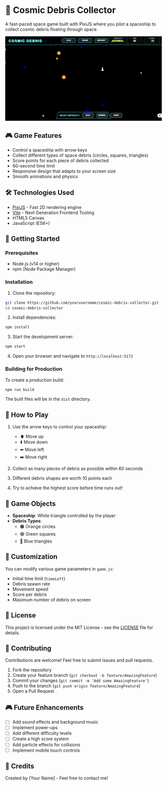 # 🚀 Cosmic Debris Collector

A fast-paced space game built with PixiJS where you pilot a spaceship to collect cosmic debris floating through space.

![Game Preview](preview.png)

## 🎮 Game Features

- Control a spaceship with arrow keys
- Collect different types of space debris (circles, squares, triangles)
- Score points for each piece of debris collected
- 60-second time limit
- Responsive design that adapts to your screen size
- Smooth animations and physics

## 🛠️ Technologies Used

- [PixiJS](https://pixijs.com/) - Fast 2D rendering engine
- [Vite](https://vitejs.dev/) - Next Generation Frontend Tooling
- HTML5 Canvas
- JavaScript (ES6+)

## 🚀 Getting Started

### Prerequisites

- Node.js (v14 or higher)
- npm (Node Package Manager)

### Installation

1. Clone the repository:

```bash
git clone https://github.com/yourusername/cosmic-debris-collector.git
cd cosmic-debris-collector
```

2. Install dependencies:

```bash
npm install
```

3. Start the development server:

```bash
npm start
```

4. Open your browser and navigate to `http://localhost:5173`

### Building for Production

To create a production build:

```bash
npm run build
```

The built files will be in the `dist` directory.

## 🎯 How to Play

1. Use the arrow keys to control your spaceship:

   - ⬆️ Move up
   - ⬇️ Move down
   - ⬅️ Move left
   - ➡️ Move right

2. Collect as many pieces of debris as possible within 60 seconds
3. Different debris shapes are worth 10 points each
4. Try to achieve the highest score before time runs out!

## 🎨 Game Objects

- **Spaceship**: White triangle controlled by the player
- **Debris Types**:
  - 🟠 Orange circles
  - 🟢 Green squares
  - 🔵 Blue triangles

## 🔧 Customization

You can modify various game parameters in `game.js`:

- Initial time limit (`timeLeft`)
- Debris spawn rate
- Movement speed
- Score per debris
- Maximum number of debris on screen

## 📝 License

This project is licensed under the MIT License - see the [LICENSE](LICENSE) file for details.

## 🤝 Contributing

Contributions are welcome! Feel free to submit issues and pull requests.

1. Fork the repository
2. Create your feature branch (`git checkout -b feature/AmazingFeature`)
3. Commit your changes (`git commit -m 'Add some AmazingFeature'`)
4. Push to the branch (`git push origin feature/AmazingFeature`)
5. Open a Pull Request

## 🎮 Future Enhancements

- [ ] Add sound effects and background music
- [ ] Implement power-ups
- [ ] Add different difficulty levels
- [ ] Create a high score system
- [ ] Add particle effects for collisions
- [ ] Implement mobile touch controls

## 👥 Credits

Created by [Your Name] - Feel free to contact me!
